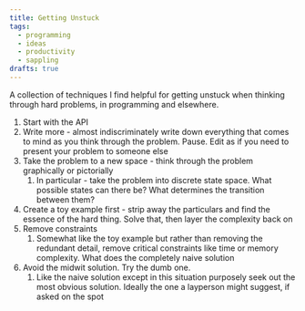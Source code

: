 ```yaml
---
title: Getting Unstuck
tags:
  - programming
  - ideas
  - productivity
  - sappling
drafts: true
---
```

A collection of techniques I find helpful for getting unstuck when thinking through hard problems, in programming and elsewhere. 

1. Start with the API
2. Write more - almost indiscriminately write down everything that comes to mind as you think through the problem. Pause. Edit as if you need to present your problem to someone else
3. Take the problem to a new space - think through the problem graphically or pictorially
	1. In particular - take the problem into discrete state space. What possible states can there be? What determines the transition between them?
4. Create a toy example first - strip away the particulars and find the essence of the hard thing. Solve that, then layer the complexity back on
5. Remove constraints
	1. Somewhat like the toy example but rather than removing the redundant detail, remove critical constraints like time or memory complexity. What does the completely naive solution
6. Avoid the midwit solution. Try the dumb one.
	1. Like the naive solution except in this situation purposely seek out the most obvious solution. Ideally the one a layperson might suggest, if asked on the spot

